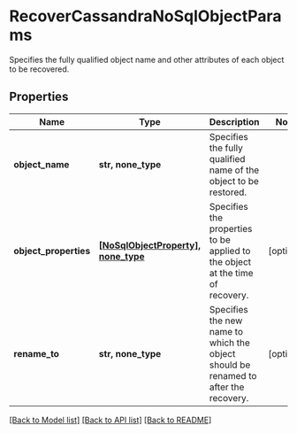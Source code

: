 # RecoverCassandraNoSqlObjectParams

Specifies the fully qualified object name and other attributes of each object to be recovered.

## Properties
Name | Type | Description | Notes
------------ | ------------- | ------------- | -------------
**object_name** | **str, none_type** | Specifies the fully qualified name of the object to be restored. | 
**object_properties** | [**[NoSqlObjectProperty], none_type**](NoSqlObjectProperty.md) | Specifies the properties to be applied to the object at the time of recovery. | [optional] 
**rename_to** | **str, none_type** | Specifies the new name to which the object should be renamed to after the recovery. | [optional] 

[[Back to Model list]](../README.md#documentation-for-models) [[Back to API list]](../README.md#documentation-for-api-endpoints) [[Back to README]](../README.md)


